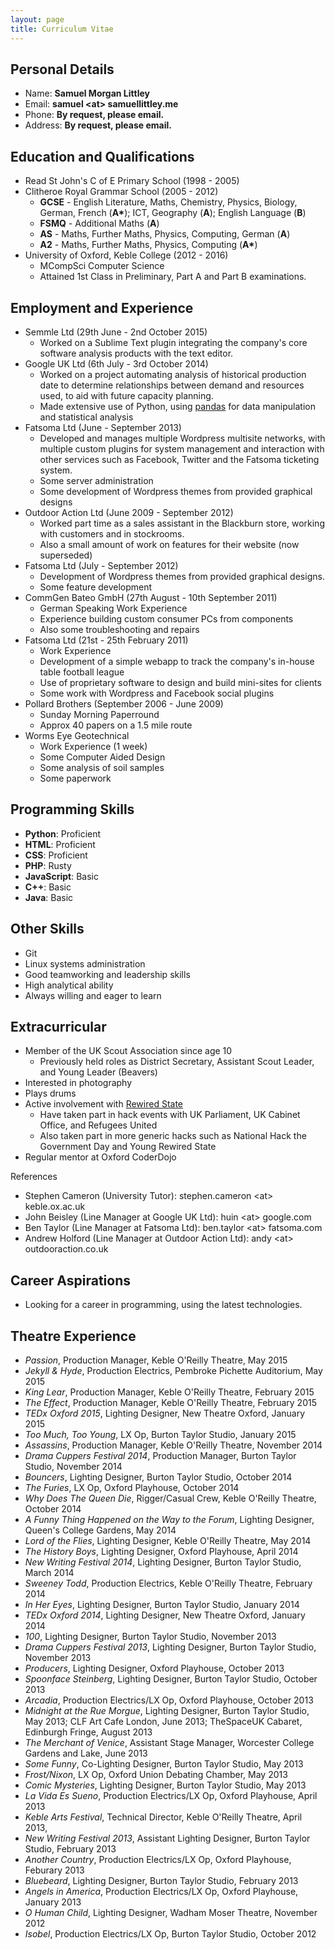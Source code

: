 ```yaml
---
layout: page
title: Curriculum Vitae
---
```


## Personal Details

 * Name: __Samuel Morgan Littley__
 * Email: __samuel &lt;at&gt; samuellittley.me__
 * Phone: __By request, please email.__
 * Address: __By request, please email.__

## Education and Qualifications

 * Read St John's C of E Primary School (1998 - 2005)
 * Clitheroe Royal Grammar School (2005 - 2012)
     - __GCSE__ - English Literature, Maths, Chemistry, Physics, Biology, German, French (__A\*__); ICT, Geography (__A__); English Language (__B__)
     - __FSMQ__ - Additional Maths (__A__)
     - __AS__ - Maths, Further Maths, Physics, Computing, German (__A__)
     - __A2__ - Maths, Further Maths, Physics, Computing (__A\*__)
 * University of Oxford, Keble College (2012 - 2016)
     - MCompSci Computer Science
     - Attained 1st Class in Preliminary, Part A and Part B examinations.

## Employment and Experience

 * Semmle Ltd (29th June - 2nd October 2015)
     - Worked on a Sublime Text plugin integrating the company's core software analysis products with the text editor.
 * Google UK Ltd (6th July - 3rd October 2014)
     - Worked on a project automating analysis of historical production date to determine relationships between demand and resources used, to aid with future capacity planning.
     - Made extensive use of Python, using [pandas](http://pandas.pydata.org/) for data manipulation and statistical analysis
 * Fatsoma Ltd (June - September 2013)
     - Developed and manages multiple Wordpress multisite networks, with multiple custom plugins for system management and interaction with other services such as Facebook, Twitter and the Fatsoma ticketing system.
     - Some server administration
     - Some development of Wordpress themes from provided graphical designs
 * Outdoor Action Ltd (June 2009 - September 2012)
     - Worked part time as a sales assistant in the Blackburn store, working with customers and in stockrooms.
     - Also a small amount of work on features for their website (now superseded)
 * Fatsoma Ltd (July - September 2012)
     - Development of Wordpress themes from provided graphical designs.
     - Some feature development
 * CommGen Bateo GmbH (27th August - 10th September 2011)
     - German Speaking Work Experience
     - Experience building custom consumer PCs from components
     - Also some troubleshooting and repairs
 * Fatsoma Ltd (21st - 25th February 2011)
     - Work Experience
     - Development of a simple webapp to track the company's in-house table football league
     - Use of proprietary software to design and build mini-sites for clients
     - Some work with Wordpress and Facebook social plugins
 * Pollard Brothers (September 2006 - June 2009)
     - Sunday Morning Paperround
     - Approx 40 papers on a 1.5 mile route
 * Worms Eye Geotechnical
     - Work Experience (1 week)
     - Some Computer Aided Design
     - Some analysis of soil samples
     - Some paperwork

## Programming Skills

 * __Python__: Proficient
 * __HTML__: Proficient
 * __CSS__: Proficient
 * __PHP__: Rusty
 * __JavaScript__: Basic
 * __C++__: Basic
 * __Java__: Basic

## Other Skills

 * Git
 * Linux systems administration
 * Good teamworking and leadership skills
 * High analytical ability
 * Always willing and eager to learn

## Extracurricular

 * Member of the UK Scout Association since age 10
     - Previously held roles as District Secretary, Assistant Scout Leader, and Young Leader (Beavers)
 * Interested in photography
 * Plays drums
 * Active involvement with [Rewired State](http://www.rewiredstate.org/)
     - Have taken part in hack events with UK Parliament, UK Cabinet Office, and Refugees United
     - Also taken part in more generic hacks such as National Hack the Government Day and Young Rewired State
 * Regular mentor at Oxford CoderDojo

References

 * Stephen Cameron (University Tutor): stephen.cameron &lt;at&gt; keble.ox.ac.uk
 * John Beisley (Line Manager at Google UK Ltd): huin &lt;at&gt; google.com
 * Ben Taylor (Line Manager at Fatsoma Ltd): ben.taylor &lt;at&gt; fatsoma.com
 * Andrew Holford (Line Manager at Outdoor Action Ltd): andy &lt;at&gt; outdooraction.co.uk

## Career Aspirations

 * Looking for a career in programming, using the latest technologies.

## Theatre Experience

 * _Passion_, Production Manager, Keble O'Reilly Theatre, May 2015
 * _Jekyll & Hyde_, Production Electrics, Pembroke Pichette Auditorium, May 2015
 * _King Lear_, Production Manager, Keble O'Reilly Theatre, February 2015
 * _The Effect_, Production Manager, Keble O'Reilly Theatre, February 2015
 * _TEDx Oxford 2015_, Lighting Designer, New Theatre Oxford, January 2015
 * _Too Much, Too Young_, LX Op, Burton Taylor Studio, January 2015
 * _Assassins_, Production Manager, Keble O'Reilly Theatre, November 2014
 * _Drama Cuppers Festival 2014_, Production Manager, Burton Taylor Studio, November 2014
 * _Bouncers_, Lighting Designer, Burton Taylor Studio, October 2014
 * _The Furies_, LX Op, Oxford Playhouse, October 2014
 * _Why Does The Queen Die_, Rigger/Casual Crew, Keble O'Reilly Theatre, October 2014
 * _A Funny Thing Happened on the Way to the Forum_, Lighting Designer, Queen's College Gardens, May 2014
 * _Lord of the Flies_, Lighting Designer, Keble O'Reilly Theatre, May 2014
 * _The History Boys_, Lighting Designer, Oxford Playhouse, April 2014
 * _New Writing Festival 2014_, Lighting Designer, Burton Taylor Studio, March 2014
 * _Sweeney Todd_, Production Electrics, Keble O'Reilly Theatre, February 2014
 * _In Her Eyes_, Lighting Designer, Burton Taylor Studio, January 2014
 * _TEDx Oxford 2014_, Lighting Designer, New Theatre Oxford, January 2014
 * _100_, Lighting Designer, Burton Taylor Studio, November 2013
 * _Drama Cuppers Festival 2013_, Lighting Designer, Burton Taylor Studio, November 2013
 * _Producers_, Lighting Designer, Oxford Playhouse, October 2013
 * _Spoonface Steinberg_, Lighting Designer, Burton Taylor Studio, October 2013
 * _Arcadia_, Production Electrics/LX Op, Oxford Playhouse, October 2013
 * _Midnight at the Rue Morgue_, Lighting Designer, Burton Taylor Studio, May 2013; CLF Art Cafe London, June 2013; TheSpaceUK Cabaret, Edinburgh Fringe, August 2013
 * _The Merchant of Venice_, Assistant Stage Manager, Worcester College Gardens and Lake, June 2013
 * _Some Funny_, Co-Lighting Designer, Burton Taylor Studio, May 2013
 * _Frost/Nixon_, LX Op, Oxford Union Debating Chamber, May 2013
 * _Comic Mysteries_, Lighting Designer, Burton Taylor Studio, May 2013
 * _La Vida Es Sueno_, Production Electrics/LX Op, Oxford Playhouse, April 2013
 * _Keble Arts Festival_, Technical Director, Keble O'Reilly Theatre, April 2013,
 * _New Writing Festival 2013_, Assistant Lighting Designer, Burton Taylor Studio, February 2013
 * _Another Country_, Production Electrics/LX Op, Oxford Playhouse, Feburary 2013
 * _Bluebeard_, Lighting Designer, Burton Taylor Studio, February 2013
 * _Angels in America_, Production Electrics/LX Op, Oxford Playhouse, January 2013
 * _O Human Child_, Lighting Designer, Wadham Moser Theatre, November 2012
 * _Isobel_, Production Electrics/LX Op, Burton Taylor Studio, October 2012
